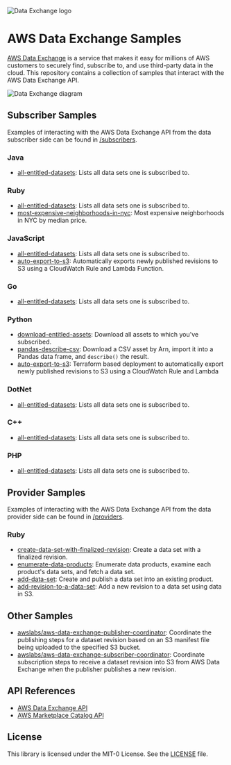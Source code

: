 ![Data Exchange logo](logo.png)

# AWS Data Exchange Samples

[AWS Data Exchange](https://aws.amazon.com/data-exchange/) is a service that makes it easy for millions of AWS customers to securely find, subscribe to, and use third-party data in the cloud. This repository contains a collection of samples that interact with the AWS Data Exchange API.

![Data Exchange diagram](DE-diagram.png)

## Subscriber Samples

Examples of interacting with the AWS Data Exchange API from the data subscriber side can be found in [/subscribers](subscribers).

### Java

* [all-entitled-datasets](subscribers/java/all-entitled-datasets): Lists all data sets one is subscribed to.

### Ruby

* [all-entitled-datasets](subscribers/ruby/all-entitled-datasets): Lists all data sets one is subscribed to.
* [most-expensive-neighborhoods-in-nyc](subscribers/ruby/most-expensive-neighborhoods-in-nyc): Most expensive neighborhoods in NYC by median price.

### JavaScript

* [all-entitled-datasets](subscribers/javascript/all-entitled-datasets): Lists all data sets one is subscribed to.
* [auto-export-to-s3](subscribers/javascript/auto-export-to-s3): Automatically exports newly published revisions to S3 using a CloudWatch Rule and Lambda Function.

### Go

* [all-entitled-datasets](subscribers/go/all-entitled-datasets): Lists all data sets one is subscribed to.

### Python

* [download-entitled-assets](subscribers/python/download-entitled-assets): Download all assets to which you've subscribed.
* [pandas-describe-csv](subscribers/python/pandas-describe-csv): Download a CSV asset by Arn, import it into a Pandas data frame, and `describe()` the result.
* [auto-export-to-s3](subscribers/python/tf-auto-export-to-s3): Terraform based deployment to automatically export newly published revisions to S3 using a CloudWatch Rule and Lambda

### DotNet

* [all-entitled-datasets](subscribers/dotnet/all-entitled-datasets): Lists all data sets one is subscribed to.

### C++

* [all-entitled-datasets](subscribers/cpp/all-entitled-datasets): Lists all data sets one is subscribed to.

### PHP

* [all-entitled-datasets](subscribers/php/all-entitled-datasets): Lists all data sets one is subscribed to.

## Provider Samples

Examples of interacting with the AWS Data Exchange API from the data provider side can be found in [/providers](providers).

### Ruby

* [create-data-set-with-finalized-revision](providers/ruby/create-data-set-with-finalized-revision): Create a data set with a finalized revision.
* [enumerate-data-products](providers/ruby/enumerate-data-products): Enumerate data products, examine each product's data sets, and fetch a data set.
* [add-data-set](providers/ruby/add-data-set): Create and publish a data set into an existing product.
* [add-revision-to-a-data-set](providers/ruby/add-revision-to-a-data-set): Add a new revision to a data set using data in S3.

## Other Samples

* [awslabs/aws-data-exchange-publisher-coordinator](https://github.com/awslabs/aws-data-exchange-publisher-coordinator): Coordinate the publishing steps for a dataset revision based on an S3 manifest file being uploaded to the specified S3 bucket.
* [awslabs/aws-data-exchange-subscriber-coordinator](https://github.com/awslabs/aws-data-exchange-subscriber-coordinator): Coordinate subscription steps to receive a dataset revision into S3 from AWS Data Exchange when the publisher publishes a new revision.

## API References

* [AWS Data Exchange API](https://docs.aws.amazon.com/data-exchange/latest/apireference/welcome.html)
* [AWS Marketplace Catalog API](https://docs.aws.amazon.com/marketplace-catalog/latest/api-reference/welcome.html)

## License

This library is licensed under the MIT-0 License. See the [LICENSE](LICENSE) file.
